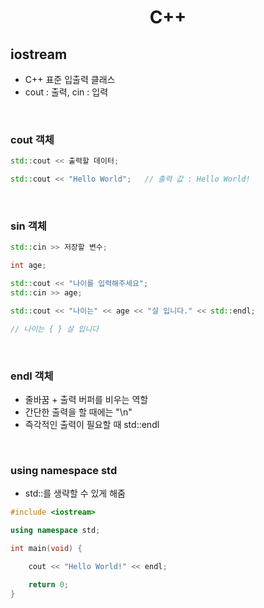 <h1 align = "center"> C++ </h1>

## iostream
* C++ 표준 입출력 클래스
* cout : 출력, cin : 입력

<br>

### cout 객체
``` C++
std::cout << 출력할 데이터;
```
``` C++
std::cout << "Hello World";   // 출력 값 : Hello World!
```

<br>

### sin 객체
``` C++
std::cin >> 저장할 변수;
```
``` C++
int age;

std::cout << "나이를 입력해주세요";
std::cin >> age;

std::cout << "나이는" << age << "살 입니다." << std::endl;

// 나이는 { } 살 입니다
```

<br>

### endl 객체
* 줄바꿈 + 출력 버퍼를 비우는 역할
* 간단한 출력을 할 때에는 "\n"
* 즉각적인 출력이 필요할 때 std::endl

<br>

### using namespace std
* std::를 생략할 수 있게 해줌

``` C++
#include <iostream>

using namespace std;

int main(void) {

    cout << "Hello World!" << endl;

    return 0;
}
```
